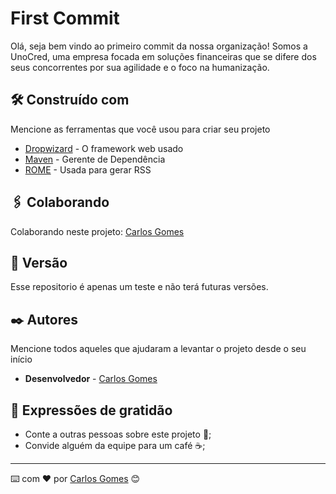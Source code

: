 # First Commit

Olá, seja bem vindo ao primeiro commit da nossa organização!
Somos a UnoCred, uma empresa focada em soluções financeiras que se difere dos seus concorrentes por sua agilidade e o foco na humanização.

## 🛠️ Construído com

Mencione as ferramentas que você usou para criar seu projeto

- [Dropwizard](http://www.dropwizard.io/1.0.2/docs/) - O framework web usado
- [Maven](https://maven.apache.org/) - Gerente de Dependência
- [ROME](https://rometools.github.io/rome/) - Usada para gerar RSS

## 🖇️ Colaborando

Colaborando neste projeto: [Carlos Gomes](https://github.com/Dev-Shinsei)

## 📌 Versão

Esse repositorio é apenas um teste e não terá futuras versões.

## ✒️ Autores

Mencione todos aqueles que ajudaram a levantar o projeto desde o seu início

- **Desenvolvedor** - [Carlos Gomes](https://github.com/linkParaPerfil)

## 🎁 Expressões de gratidão

- Conte a outras pessoas sobre este projeto 📢;
- Convide alguém da equipe para um café ☕;

---

⌨️ com ❤️ por [Carlos Gomes](https://gist.github.com/Dev-Shinsei) 😊
